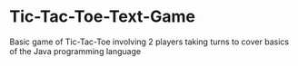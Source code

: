 # Tic-Tac-Toe-Text-Game
Basic game of Tic-Tac-Toe involving 2 players taking turns to cover basics of the Java programming language
